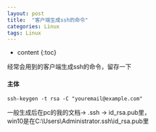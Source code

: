 ```yaml
---
layout: post
title:  "客户端生成ssh的命令"
categories: Linux
tags: Linux
---
```


* content
{:toc}

经常会用到的客户端生成ssh的命令，留存一下




#### 主体

```linux
ssh-keygen -t rsa -C "youremail@example.com"
```

一般生成后在pc的我的文档-> .ssh -> id_rsa.pub里，    
win10是在C:\Users\Administrator\.ssh\id_rsa.pub里


